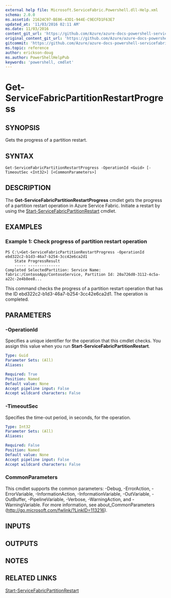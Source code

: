 ```yaml
---
external help file: Microsoft.ServiceFabric.Powershell.dll-Help.xml
schema: 2.0.0
ms.assetid: 21624C97-BE06-43D1-944E-C9ECFD1F63E7
updated_at: '11/03/2016 02:11 AM'
ms.date: 11/03/2016
content_git_url: 'https://github.com/Azure/azure-docs-powershell-servicefabric/blob/master/Service-Fabric-cmdlets/ServiceFabric/vlatest/Get-ServiceFabricPartitionRestartProgress.md'
original_content_git_url: 'https://github.com/Azure/azure-docs-powershell-servicefabric/blob/master/Service-Fabric-cmdlets/ServiceFabric/vlatest/Get-ServiceFabricPartitionRestartProgress.md'
gitcommit: 'https://github.com/Azure/azure-docs-powershell-servicefabric/blob/a04d7fb81ddb4ca19a8c0101c71d7745ad5e082a'
ms.topic: reference
author: erickson-doug
ms.author: PowerShellHelpPub
keywords: 'powershell, cmdlet'
---
```


# Get-ServiceFabricPartitionRestartProgress

## SYNOPSIS
Gets the progress of a partition restart.

## SYNTAX

```
Get-ServiceFabricPartitionRestartProgress -OperationId <Guid> [-TimeoutSec <Int32>] [<CommonParameters>]
```

## DESCRIPTION
The **Get-ServiceFabricPartitionRestartProgress** cmdlet gets the progress of a partition restart operation in Azure Service Fabric.
Initiate a restart by using the [Start-ServiceFabricPartitionRestart](./Start-ServiceFabricPartitionRestart.md) cmdlet.

## EXAMPLES

### Example 1: Check progress of partition restart operation
```
PS C:\>Get-ServiceFabricPartitionRestartProgress -OperationId ebd322c2-b1d3-46a7-b254-3cc42e6ca2d1
    State ProgressResult
    ----- --------------
Completed SelectedPartition: Service Name: fabric:/ContosoApp/ContosoService, Partition Id: 20a726d0-3112-4c5a-a22c-2e4b8ee8...
```

This command checks the progress of a partition restart operation that has the ID ebd322c2-b1d3-46a7-b254-3cc42e6ca2d1.
The operation is completed.

## PARAMETERS

### -OperationId
Specifies a unique identifier for the operation that this cmdlet checks.
You assign this value when you run **Start-ServiceFabricPartitionRestart**.

```yaml
Type: Guid
Parameter Sets: (All)
Aliases:

Required: True
Position: Named
Default value: None
Accept pipeline input: False
Accept wildcard characters: False
```

### -TimeoutSec
Specifies the time-out period, in seconds, for the operation.

```yaml
Type: Int32
Parameter Sets: (All)
Aliases:

Required: False
Position: Named
Default value: None
Accept pipeline input: False
Accept wildcard characters: False
```

### CommonParameters
This cmdlet supports the common parameters: -Debug, -ErrorAction, -ErrorVariable, -InformationAction, -InformationVariable, -OutVariable, -OutBuffer, -PipelineVariable, -Verbose, -WarningAction, and -WarningVariable. For more information, see about_CommonParameters (http://go.microsoft.com/fwlink/?LinkID=113216).

## INPUTS

## OUTPUTS

## NOTES

## RELATED LINKS

[Start-ServiceFabricPartitionRestart](./Start-ServiceFabricPartitionRestart.md)
